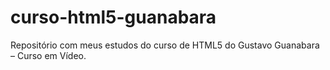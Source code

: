 # curso-html5-guanabara
Repositório com meus estudos do curso de HTML5 do Gustavo Guanabara – Curso em Vídeo.

